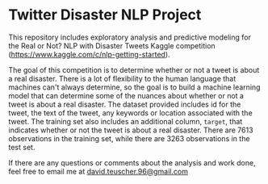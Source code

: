# Twitter Disaster NLP Project

This repository includes exploratory analysis and predictive modeling for the Real or Not? NLP with Disaster Tweets Kaggle competition (https://www.kaggle.com/c/nlp-getting-started).

The goal of this competition is to determine whether or not a tweet is about a real disaster. There is a lot of flexibility to the human language that machines can't always determine, so the goal is to build a machine learning model that can determine some of the nuances about whether or not a tweet is about a real disaster. The dataset provided includes id for the tweet, the text of the tweet, any keywords or location associated with the tweet. The training set also includes an additional column, `target`, that indicates whether or not the tweet is about a real disaster. There are 7613 observations in the training set, while there are 3263 observations in the test set. 

If there are any questions or comments about the analysis and work done, feel free to email me at david.teuscher.96@gmail.com